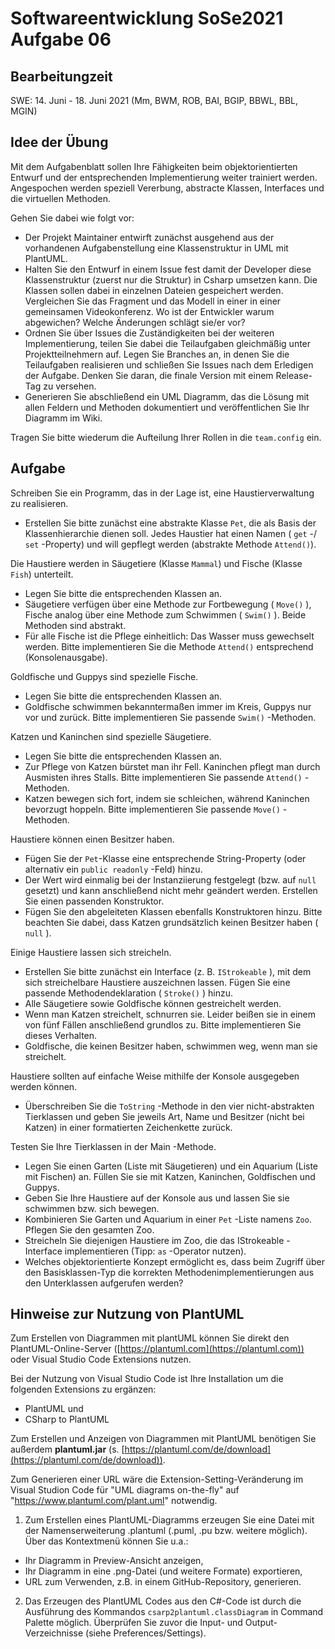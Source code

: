 # Softwareentwicklung SoSe2021 Aufgabe 06

## Bearbeitungzeit

SWE: 14. Juni - 18. Juni 2021 (Mm, BWM, ROB, BAI, BGIP, BBWL, BBL, MGIN)

## Idee der Übung

Mit dem Aufgabenblatt sollen Ihre Fähigkeiten beim objektorientierten Entwurf und der entsprechenden Implementierung weiter trainiert werden. Angespochen werden speziell Vererbung, abstracte Klassen, Interfaces und die virtuellen Methoden.

Gehen Sie dabei wie folgt vor:

+ Der Projekt Maintainer entwirft zunächst ausgehend aus der vorhandenen Aufgabenstellung eine Klassenstruktur in UML mit PlantUML.
+ Halten Sie den Entwurf in einem Issue fest damit der Developer diese Klassenstruktur (zuerst nur die Struktur) in Csharp umsetzen kann. Die Klassen sollen dabei in einzelnen Dateien gespeichert werden. Vergleichen Sie das Fragment und das Modell in einer in einer gemeinsamen Videokonferenz. Wo ist der Entwickler warum abgewichen? Welche Änderungen schlägt sie/er vor?
+ Ordnen Sie über Issues die Zuständigkeiten bei der weiteren Implementierung, teilen Sie dabei die Teilaufgaben gleichmäßig unter Projektteilnehmern auf. Legen Sie Branches an, in denen Sie die Teilaufgaben realisieren und schließen Sie Issues nach dem Erledigen der Aufgabe. Denken Sie daran, die finale Version mit einem Release-Tag zu versehen.
+ Generieren Sie abschließend ein UML Diagramm, das die Lösung mit allen Feldern und Methoden dokumentiert und veröffentlichen Sie Ihr Diagramm im Wiki.

Tragen Sie bitte wiederum die Aufteilung Ihrer Rollen in die `team.config` ein.

## Aufgabe

Schreiben Sie ein Programm, das in der Lage ist, eine Haustierverwaltung zu realisieren.

+ Erstellen Sie bitte zunächst eine abstrakte Klasse `Pet`, die als Basis der Klassenhierarchie dienen soll. Jedes Haustier hat einen Namen ( `get` -/ `set` -Property) und will gepflegt werden (abstrakte Methode `Attend()`).

Die Haustiere werden in Säugetiere (Klasse `Mammal`) und Fische (Klasse `Fish`) unterteilt.

+ Legen Sie bitte die entsprechenden Klassen an.
+ Säugetiere verfügen über eine Methode zur Fortbewegung ( `Move()` ), Fische analog über eine Methode zum Schwimmen ( `Swim()` ). Beide Methoden sind abstrakt.
+ Für alle Fische ist die Pflege einheitlich: Das Wasser muss gewechselt werden. Bitte implementieren Sie die Methode `Attend()` entsprechend (Konsolenausgabe).

Goldfische und Guppys sind spezielle Fische.

+ Legen Sie bitte die entsprechenden Klassen an.
+ Goldfische schwimmen bekanntermaßen immer im Kreis, Guppys nur vor und zurück. Bitte implementieren Sie passende `Swim()` -Methoden.

Katzen und Kaninchen sind spezielle Säugetiere.

+ Legen Sie bitte die entsprechenden Klassen an.
+ Zur Pflege von Katzen bürstet man ihr Fell. Kaninchen pflegt man durch Ausmisten ihres Stalls. Bitte implementieren Sie passende `Attend()` -Methoden.
+ Katzen bewegen sich fort, indem sie schleichen, während Kaninchen bevorzugt hoppeln. Bitte implementieren Sie passende `Move()` -Methoden.

Haustiere können einen Besitzer haben.

+ Fügen Sie der `Pet`-Klasse eine entsprechende String-Property (oder alternativ ein `public readonly` -Feld) hinzu.
+ Der Wert wird einmalig bei der Instanziierung festgelegt (bzw. auf `null` gesetzt) und kann anschließend nicht mehr geändert werden. Erstellen Sie einen passenden Konstruktor.
+ Fügen Sie den abgeleiteten Klassen ebenfalls Konstruktoren hinzu. Bitte beachten Sie dabei, dass
Katzen grundsätzlich keinen Besitzer haben ( `null` ).

Einige Haustiere lassen sich streicheln.

+ Erstellen Sie bitte zunächst ein Interface (z. B. `IStrokeable` ), mit dem sich streichelbare Haustiere auszeichnen lassen. Fügen Sie eine passende Methodendeklaration ( `Stroke()` ) hinzu.
+ Alle Säugetiere sowie Goldfische können gestreichelt werden.
+ Wenn man Katzen streichelt, schnurren sie. Leider beißen sie in einem von fünf Fällen anschließend grundlos zu. Bitte implementieren Sie dieses Verhalten.
+ Goldfische, die keinen Besitzer haben, schwimmen weg, wenn man sie streichelt.

Haustiere sollten auf einfache Weise mithilfe der Konsole ausgegeben werden können.

+ Überschreiben Sie die `ToString` -Methode in den vier nicht-abstrakten Tierklassen und geben Sie jeweils Art, Name und Besitzer (nicht bei Katzen) in einer formatierten Zeichenkette zurück.

Testen Sie Ihre Tierklassen in der Main -Methode.

+ Legen Sie einen Garten (Liste mit Säugetieren) und ein Aquarium (Liste mit Fischen) an. Füllen Sie sie mit Katzen, Kaninchen, Goldfischen und Guppys.
+ Geben Sie Ihre Haustiere auf der Konsole aus und lassen Sie sie schwimmen bzw. sich bewegen.
+ Kombinieren Sie Garten und Aquarium in einer `Pet` -Liste namens `Zoo`. Pflegen Sie den gesamten Zoo.
+ Streicheln Sie diejenigen Haustiere im Zoo, die das IStrokeable -Interface implementieren (Tipp: `as` -Operator nutzen).
+ Welches objektorientierte Konzept ermöglicht es, dass beim Zugriff über den Basisklassen-Typ die korrekten Methodenimplementierungen aus den Unterklassen aufgerufen werden?

## Hinweise zur Nutzung von PlantUML

Zum Erstellen von Diagrammen mit plantUML können Sie direkt den PlantUML-Online-Server ([https://plantuml.com](https://plantuml.com)) oder Visual Studio Code Extensions nutzen.

Bei der Nutzung von Visual Studio Code ist Ihre Installation um die folgenden Extensions zu ergänzen:

+ PlantUML und
+ CSharp to PlantUML

Zum Erstellen und Anzeigen von Diagrammen mit PlantUML benötigen Sie außerdem **plantuml.jar** (s. [https://plantuml.com/de/download](https://plantuml.com/de/download)).

Zum Generieren einer URL wäre die Extension-Setting-Veränderung im Visual Studion Code für "UML diagrams on-the-fly" auf "https://www.plantuml.com/plant.uml" notwendig.

1. Zum Erstellen eines PlantUML-Diagramms erzeugen Sie eine Datei mit der Namenserweiterung .plantuml (.puml, .pu bzw. weitere möglich). Über das Kontextmenü können Sie u.a.:

+ Ihr Diagramm in Preview-Ansicht anzeigen,
+ Ihr Diagramm in eine .png-Datei (und weitere Formate) exportieren,
+ URL zum Verwenden, z.B. in einem GitHub-Repository, generieren.

2. Das Erzeugen des PlantUML Codes aus den C#-Code ist durch die Ausführung des Kommandos   `csarp2plantuml.classDiagram` in Command Palette möglich. Überprüfen Sie zuvor die Input- und Output-Verzeichnisse (siehe Preferences/Settings).

